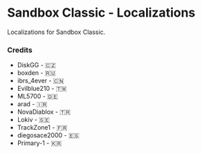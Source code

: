 # Sandbox Classic - Localizations
Localizations for Sandbox Classic.

### Credits
* DiskGG - 🇨🇿
* boxden - 🇷🇺
* ibrs_4ever - 🇨🇳
* Evilblue210 - 🇹🇼
* ML5700 - 🇩🇪
* arad - 🇮🇷
* NovaDiablox - 🇹🇷
* Lokiv - 🇸🇪
* TrackZone1 - 🇫🇷
* diegosace2000 - 🇪🇸
* Primary-1 - 🇰🇷
